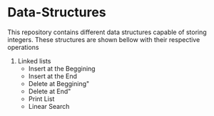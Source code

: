 # Data-Structures
<p>This repository contains different data structures capable of storing integers. These structures are shown 
bellow with their respective operations</p>
<ol>
	<li>Linked lists
	<ul>
		<li>Insert at the Beggining</li>
		<li>Insert at the End</li>
		<li>Delete at Beggining"</li>
		<li>Delete at End"</li>
		<li>Print List</li>
		<li>Linear Search</li>
	</ul>
	</li>
</ol>

